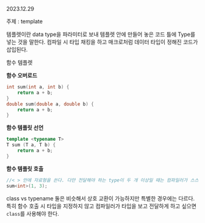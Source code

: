 2023.12.29

주제 : template

템플렛이란
data type을 파라미터로 보내 템플렛 안에 만들어 놓은 코드 틀에 Type를 넣는 것을 말한다. 컴파일 시 타입 채킹을 하고 매크로처럼 데이터 타입이 정해진 코드가 삽입된다.


함수 템플렛

**함수 오버로드**
```cpp
int sum(int a, int b) {
    return a + b;
}
double sum(double a, double b) {
    return a + b;
}
```

**함수 템플릿 선언**
```cpp
template <typename T>
T sum (T a, T b) {
    return a + b;
}
```

**함수 템플릿 호출**
```cpp
//< > 안에 자료형을 쓴다. 다만 전달해야 하는 type이 두 개 이상일 때는 컴파일러가 스스로 판단한다.
sum<int>(1, 3);
```

class vs typename
둘은 비슷해서 상호 교환이 가능하지만 특별한 경우에는 다르다.
특히 함수 호출 시 타입을 지정하지 않고 컴파일러가 타입을 보고 전달하게 하고 싶으면 `class`를 사용해야 한다.